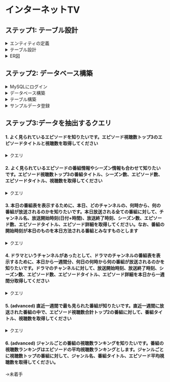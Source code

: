# インターネットTV

## ステップ1: テーブル設計


<details>
<summary>エンティティの定義</summary>
<p>

### 1.  channels:
テレビチャンネルを表します。各チャンネルは一意のIDと名前を持ちます。

    -   id: チャンネルの一意の識別子です。
    -   name: チャンネルの名前です。

### 2.   users:
サービスのユーザーを表します。各ユーザーは一意のID、ユーザー名、メールアドレス、パスワードなどを持ちます。

     -   id: ユーザーの一意の識別子です。
     -   username: ユーザー名です。
     -   email: ユーザーのメールアドレスです。
     -   password: ユーザーのパスワードです。

### 3.  programs:
テレビ番組を表します。各番組は一意のID、タイトル、および説明を持ちます。

    -   id: 番組の一意の識別子です。
    -   title: 番組のタイトルです。
    -   description: 番組の詳細説明です。

### 4.  genres:
ジャンルを表します。各ジャンルは一意のIDと名前を持ちます。

    -   id: ジャンルの一意の識別子です。
    -   name: ジャンルの名前です。

### 5.  program_channel:
番組とチャンネルの関連を表します。番組は複数のチャンネルで放送されることがあります。

    -   program_id: 番組の一意の識別子です。
    -   channel_id: チャンネルの一意の識別子です。

### 6.  program_genres:
番組とジャンルの関連を表します。番組は複数のジャンルに属することがあります。

    -   program_id: 番組の一意の識別子です。
    -   genre_id: ジャンルの一意の識別子です。

### 7.  episodes:
番組のエピソードを表します。各エピソードは一意のID、番組ID、シーズン番号、エピソード番号、タイトル、説明、放映時間、公開日、視聴数を持ちます。

    -   id: エピソードの一意の識別子です。
    -   program_id: 番組の一意の識別子です。
    -   season_number: シーズンの番号です。
    -   episode_number: エピソードの番号です。
    -   title: エピソードのタイトルです。
    -   description: エピソードの詳細説明です。
    -   duration: エピソードの放映時間です。
    -   release_date: エピソードの公開日です。
    -   view_count: エピソードの視聴数です。

### 8.  broadcasts:
放送スケジュールを表します。各放送は一意のID、チャンネルID、番組ID、エピソードID、放送時間を持ちます。

    -   id: 放送の一意の識別子です。
    -   channel_id: チャンネルの一意の識別子です。
    -   program_id: 番組の一意の識別子です。
    -   episode_id: エピソードの一意の識別子です。
    -   broadcast_time: 放送時間です。

### 9.   user_views:
ユーザーがどのエピソードを視聴したかを追跡します。各視聴は一意のID、ユーザーID、エピソードID、視聴日時を持ちます。

     -   id: 視聴の一意の識別子です。
     -   user_id: ユーザーの一意の識別子です。
     -   episode_id: エピソードの一意の識別子です。
     -   view_date: 視聴日時です。

### 10.   favorites:
ユーザーがお気に入りに追加した番組を追跡します。各お気に入りは一意のID、ユーザーID、番組IDを持ちます。

      -   id: お気に入りの一意の識別子です。
      -   user_id: ユーザーの一意の識別子です。
      -   program_id: 番組の一意の識別子です。

### 11. view_history:
ユーザーが視聴したエピソードの履歴を表します。各エントリは一意のID、ユーザーID、エピソードID、視聴日時を持ちます。

    -   id: 視聴履歴エントリの一意の識別子です。
    -   user_id: ユーザーの一意の識別子です。
    -   episode_id: エピソードの一意の識別子です。
    -   viewed_at: 視聴日時です。

</p>
</details>


<details>
<summary>テーブル設計</summary>
<p>

## テーブル：channels

| カラム名 | データ型 | NULL | キー | 初期値 | AUTO INCREMENT |
| --- | --- | --- | --- | --- | --- |
| id | int |  | PRIMARY |  | YES |
| name | varchar(100) |  |  |  |  |

## テーブル：users

| カラム名 | データ型 | NULL | キー | 初期値 | AUTO INCREMENT |
| --- | --- | --- | --- | --- | --- |
| id | int |  | PRIMARY |  | YES |
| username | varchar(255) |  |  |  |  |
| email | varchar(255) |  | INDEX |  |  |
| password | varchar(255) |  |  |  |  |

-   ユニークキー制約：email カラムに対して設定

## テーブル：programs

| カラム名 | データ型 | NULL | キー | 初期値 | AUTO INCREMENT |
| --- | --- | --- | --- | --- | --- |
| id | int |  | PRIMARY |  | YES |
| title | varchar(100) |  |  |  |  |
| description | text |  |  |  |  |

## テーブル：genres

| カラム名 | データ型 | NULL | キー | 初期値 | AUTO INCREMENT |
| --- | --- | --- | --- | --- | --- |
| id | int |  | PRIMARY |  | YES |
| name | varchar(100) |  |  |  |  |


## テーブル：program_channel

| カラム名 | データ型 | NULL | キー | 初期値 | AUTO INCREMENT |
| --- | --- | --- | --- | --- | --- |
| program_id | int |  | PRIMARY |  |  |
| channel_id | int |  | PRIMARY |  |  |

-   外部キー制約：program_id に対して、programs テーブルの id カラムから設定
-   外部キー制約：channel_id に対して、channels テーブルの id カラムから設定


## テーブル：program_genres

| カラム名 | データ型 | NULL | キー | 初期値 | AUTO INCREMENT |
| --- | --- | --- | --- | --- | --- |
| program_id | int |  | PRIMARY |  |  |
| genre_id | int |  | PRIMARY |  |  |

-   外部キー制約：program_id に対して、programs テーブルの id カラムから設定
-   外部キー制約：genre_id に対して、 genres テーブルの id カラムから設定

## テーブル：episodes

| カラム名 | データ型 | NULL | キー | 初期値 | AUTO INCREMENT |
| --- | --- | --- | --- | --- | --- |
| id | int |  | PRIMARY |  | YES |
| program_id | int |  | INDEX |  |  |
| season_number | int(11) |  |  |  |  |
| episode_number | int(11) | YES |  |  |  |
| title | varchar(100) |  |  |  |  |
| description | text |  |  |  |  |
| duration | int(11) |  |  |  |  |
| release_date | datetime |  |  |  |  |
| view_count | int(11) |  |  |  |  |

-   外部キー制約：program_id に対して、programs テーブルの id カラムから設定

## テーブル：broadcasts

| カラム名 | データ型 | NULL | キー | 初期値 | AUTO INCREMENT |
| --- | --- | --- | --- | --- | --- |
| id | int |  | PRIMARY |  | YES |
| channel_id | int |  | INDEX |  |  |
| program_id | int |  | INDEX |  |  |
| episode_id | int |  | INDEX |  |  |
| broadcast_time | datetime |  |  |  |  |

-   外部キー制約：channel_id に対して、channels テーブルの id カラムから設定
-   外部キー制約：program_id に対して、programs テーブルの id カラムから設定
-   外部キー制約：episode_id に対して、episodes テーブルの id カラムから設定


## テーブル：user_views

| カラム名 | データ型 | NULL | キー | 初期値 | AUTO INCREMENT |
| --- | --- | --- | --- | --- | --- |
| id | int |  | PRIMARY |  | YES |
| user_id | int |  | INDEX |  |  |
| episode_id | int |  | INDEX |  |  |
| view_date | datetime |  |  |  |  |

-   外部キー制約：user_id に対して、users テーブルの id カラムから設定
-   外部キー制約：episode_id に対して、episodes テーブルの id カラムから設定

## テーブル：favorites

| カラム名 | データ型 | NULL | キー | 初期値 | AUTO INCREMENT |
| --- | --- | --- | --- | --- | --- |
| id | int |  | PRIMARY |  | YES |
| user_id | int |  | INDEX |  |  |
| program_id | int |  | INDEX |  |  |

-   外部キー制約：user_id に対して、users テーブルの id カラムから設定
-   外部キー制約：program_id に対して、programs テーブルの id カラムから設定


## テーブル：view_history

| カラム名 | データ型 | NULL | キー | 初期値 | AUTO INCREMENT |
| --- | --- | --- | --- | --- | --- |
| id | int |  | PRIMARY |  | YES |
| user_id | int |  | INDEX |  |  |
| episode_id | int |  | INDEX |  |  |
| viewed_at | datetime |  |  |  |  |

-   外部キー制約：user_id に対して、users テーブルの id カラムから設定
-   外部キー制約：episode_id に対して、episodes テーブルの id カラムから設定

</p>
</details>

<details>
<summary>ER図</summary>
<p>

![ER図](./er/internet_tv/internet_tv.png)

</p>
</details>

## ステップ2: データベース構築


<details>
<summary>MySQLにログイン</summary>
<p>

#### 1. MySQLを実行する環境にフォルダを作成し、以下のデータを配置します。git cloneをしても構いません。
- csvフォルダ
- setupフォルダ
- import_sample_data.sql
- internet_tv.sql

#### 2. 作成したフォルダを移動します。

#### 3. 以下のコマンドを実行して、MySQLにログインします。
```sql
mysql -u <ユーザ名> -p
```

※その他環境（Dockerなど）を利用している方は、コマンドを読み替えてMySQLへログインしてください。


</p>
</details>

<details>
<summary>データベース構築</summary>
<p>

#### 4. データベースを作成します。
```sql
CREATE DATABASE internet_tv;
```
#### 5. データベースの一覧を表示します。
```sql
SHOW DATABASES;
```
-> `internet_tv`が作成されていることを確認します。

#### 6. データベースを選択します。
```sql
USE internet_tv;
```


</p>
</details>

<details>
<summary>テーブル構築</summary>
<p>

#### 7. SQLスクリプトを実行して、テーブルを作成します。
```sql
source internet_tv.sql
```

#### 8. テーブルの一覧を表示します。
```sql
SHOW TABLES;
```
->テーブルが作成されていることを確認します。


</p>
</details>

<details>
<summary>サンプルデータ登録</summary>
<p>

- csvフォルダ内のサンプルデータを`LOAD DATA INFILE`コマンドを使用して登録していきます。
- `LOAD DATA INFILE`は、MySQLサーバーが直接アクセス可能な場所にあるファイルのみを読み込むことができます。
- セキュアで高速な読み取りができるようですが、特定のフォルダへサンプルデータを配置する必要があり、また環境に合わせてファイルパスの設定を行う必要があります。以下、事前準備からすすめていきます。


#### 9. 以下のコマンドを実行し、Valueのフォルダパスをコピーします。
```sql
SHOW VARIABLES LIKE 'secure_file_priv';
```
#### 実行結果 (例)
```
mysql> SHOW VARIABLES LIKE 'secure_file_priv';
+------------------+------------------------------------------------+
| Variable_name    | Value                                          |
+------------------+------------------------------------------------+
| secure_file_priv | C:\ProgramData\MySQL\MySQL Server 8.0\Uploads\ |
+------------------+------------------------------------------------+
```

#### 10.  setupフォルダ内の csvフォルダ を該当フォルダへコピーします。

#### 11.  setupフォルダ内の config.txt 内の `NEW_PATH=""`にファイルパスを貼り付けて保存します。

##### 例
```
NEW_PATH="C:/ProgramData/MySQL/MySQL Server 8.0/Uploads/"
```
※Windowsの場合、バックスラッシュ`\`をスラッシュ`/`に修正してください。


#### 12.  setupフォルダ内の bashシェルスクリプト `setup.sh` を実行します。

データ登録に使用するコマンドが作成されて出力されます。
エラーになっていないことを確認します。

※今回bashを使用していますが、`import_sample_data.sql`ファイル内のフォルダパスをテキストエディタで置換するなど編集した場合も同様です。

##### 例
```sql
LOAD DATA INFILE 'C:/ProgramData/MySQL/MySQL Server 8.0/Uploads/csv/channels.csv'
```

#### 13.  MySQLの画面に戻り、以下のコマンドを実行してテーブルにサンプルデータを登録します。
```sql
source import_sample_data.sql
```

</p>
</details>



## ステップ3:データを抽出するクエリ

#### 1. よく見られているエピソードを知りたいです。エピソード視聴数トップ3のエピソードタイトルと視聴数を取得してください
<details><summary>クエリ</summary><p>

```sql
SELECT 
  e.title AS episode_title,
  e.view_count AS view_count
FROM 
  episodes e
ORDER BY 
  e.view_count DESC
LIMIT 3;
```

</p> </details>


#### 2. よく見られているエピソードの番組情報やシーズン情報も合わせて知りたいです。エピソード視聴数トップ3の番組タイトル、シーズン数、エピソード数、エピソードタイトル、視聴数を取得してください
<details><summary>クエリ</summary><p>

```sql
SELECT 
  p.title AS program_title, 
  e.season_number, 
  e.episode_number, 
  e.title AS episode_title, 
  e.view_count 
FROM episodes AS e 
JOIN programs AS p 
ON e.program_id = p.id 
ORDER BY e.view_count DESC 
LIMIT 3;
```

</p></details>


#### 3. 本日の番組表を表示するために、本日、どのチャンネルの、何時から、何の番組が放送されるのかを知りたいです。本日放送される全ての番組に対して、チャンネル名、放送開始時刻(日付+時間)、放送終了時刻、シーズン数、エピソード数、エピソードタイトル、エピソード詳細を取得してください。なお、番組の開始時刻が本日のものを本日方法される番組とみなすものとします
<details><summary>クエリ</summary><p>

```sql
SELECT 
  ch.name AS channel_name, 
  br.broadcast_time AS broadcast_start_time, 
  ADDTIME(br.broadcast_time, SEC_TO_TIME(ep.duration*60)) AS broadcast_end_time,
  ep.season_number AS season_number, 
  ep.episode_number AS episode_number, 
  ep.title AS episode_title, 
  ep.description AS episode_description 
FROM 
  broadcasts br 
JOIN 
  channels ch ON br.channel_id = ch.id 
JOIN 
  episodes ep ON br.episode_id = ep.id 
WHERE 
  DATE(br.broadcast_time) = CURDATE();
```

</p></details>

#### 4. ドラマというチャンネルがあったとして、ドラマのチャンネルの番組表を表示するために、本日から一週間分、何日の何時から何の番組が放送されるのかを知りたいです。ドラマのチャンネルに対して、放送開始時刻、放送終了時刻、シーズン数、エピソード数、エピソードタイトル、エピソード詳細を本日から一週間分取得してください
<details><summary>クエリ</summary><p>

```sql
SELECT 
  b.broadcast_time AS 'Broadcast Start Time',
  DATE_ADD(b.broadcast_time, INTERVAL e.duration MINUTE) AS 'Broadcast End Time',
  e.season_number AS 'Season Number',
  e.episode_number AS 'Episode Number',
  e.title AS 'Episode Title',
  e.description AS 'Episode Description'
FROM broadcasts b
INNER JOIN channels c ON b.channel_id = c.id
INNER JOIN episodes e ON b.episode_id = e.id
WHERE c.name = 'ドラマ'
AND b.broadcast_time BETWEEN CURDATE() AND DATE_ADD(CURDATE(), INTERVAL 7 DAY);

```

</p></details>


#### 5. (advanced) 直近一週間で最も見られた番組が知りたいです。直近一週間に放送された番組の中で、エピソード視聴数合計トップ2の番組に対して、番組タイトル、視聴数を取得してください
<details><summary>クエリ</summary><p>

```sql
SELECT
  p.id AS program_id,
  p.title AS program_title,
  SUM(e.view_count) AS total_views
FROM
  programs p
INNER JOIN
  episodes e ON p.id = e.program_id
WHERE
  e.release_date >= CURDATE() - INTERVAL 1 WEEK
GROUP BY
  p.id
ORDER BY
  total_views DESC
LIMIT 2;
```

</p></details>


#### 6. (advanced) ジャンルごとの番組の視聴数ランキングを知りたいです。番組の視聴数ランキングはエピソードの平均視聴数ランキングとします。ジャンルごとに視聴数トップの番組に対して、ジャンル名、番組タイトル、エピソード平均視聴数を取得してください。

->未着手
